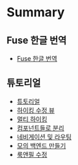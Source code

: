 # Summary

## Fuse 한글 번역
* [Fuse 한글 번역](README.md)

<!--
## Fuse 기본 사항
* [Fuse 기본 사항](a_Fuse Basics/00_Fuse_Basics.md)
* [지원되는 플랫폼](a_Fuse Basics/01_Supported_platforms.md)
* [설치](a_Fuse Basics/02_Installation.md)
* [퀵 스타트](a_Fuse Basics/03_Quickstart.md)
* [미리보기 및 내보내기](a_Fuse Basics/04_Preview_and_export.md)
* [컴포넌트 생성](a_Fuse Basics/05_Creating_components.md)
* [기능 미리보기](a_Fuse Basics/06_Feature_overview.md)
* [자주 묻는 질문](a_Fuse Basics/07_FAQ.md)
* [기능 개요](a_Fuse Basics/08_Feature_status.md)
* [커뮤니티 패키지들](a_Fuse Basics/09_Community_packages.md)
-->

## 튜토리얼
* [튜토리얼](b_Tutorial/00_Tutorial.md)
* [하이킹 수정 뷰](b_Tutorial/01_Edit_Hike_view.md)
* [멀티 하이킹](b_Tutorial/02_Multiple_hikes.md)
* [컴포넌트들로 분리](b_Tutorial/03_Splitting_up_components.md)
* [네비게이션 및 라우팅](b_Tutorial/04_Navigation_and_routing.md)
* [모의 백엔드 만들기](b_Tutorial/05_Mocking_our_Backend.md)
* [룩앤필 수정](b_Tutorial/06_Tweaking_the_look_and_feel.md)

<!-- 
* [스플래시 화면](b_Tutorial/07_Splash_screen.md)
* [결론](b_Tutorial/08_Final_thoughts.md)

## 전체 레퍼런스

## UX 마크업

## Primitives

## 레이아웃

## 컨트롤

## 스크립팅 및 데이터

## Observables

## 네비게이션

## 자바스크립트 API

## 리소스들

## 트리거 및 애니메이션

## 이펙트

## Native interop \(Uno\)

## Technical corner

-->

